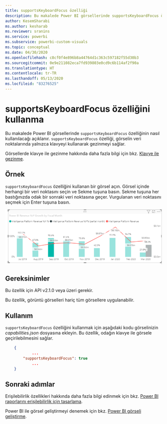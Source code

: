 ```yaml
---
title: supportsKeyboardFocus özelliği
description: Bu makalede Power BI görsellerinde supportsKeyboardFocus özelliğini kullanma adımları ve bu özelliğin gereksinimleri açıklanır.
author: KesemSharabi
ms.author: kesharab
ms.reviewer: sranins
ms.service: powerbi
ms.subservice: powerbi-custom-visuals
ms.topic: conceptual
ms.date: 04/30/2020
ms.openlocfilehash: c8cf0f4e896b8a44764d1c363c597182f55d30b3
ms.sourcegitcommit: 0e9e211082eca7fd939803e0cd9c6b114af2f90a
ms.translationtype: HT
ms.contentlocale: tr-TR
ms.lasthandoff: 05/13/2020
ms.locfileid: "83276525"
---
```

# <a name="use-the-supportskeyboardfocus-feature"></a>supportsKeyboardFocus özelliğini kullanma

Bu makalede Power BI görsellerinde `supportsKeyboardFocus` özelliğinin nasıl kullanılacağı açıklanır.
`supportsKeyboardFocus` özelliği, görselin veri noktalarında yalnızca klavyeyi kullanarak gezinmeyi sağlar.

Görsellerde klavye ile gezinme hakkında daha fazla bilgi için bkz. [Klavye ile gezinme](../../create-reports/desktop-accessibility-consuming-tools.md#keyboard-navigation).

## <a name="example"></a>Örnek

`supportsKeyboardFocus` özelliğini kullanan bir görsel açın. Görsel içinde herhangi bir veri noktasını seçin ve Sekme tuşuna basın. Sekme tuşuna her bastığınızda odak bir sonraki veri noktasına geçer. Vurgulanan veri noktasını seçmek için Enter tuşuna basın.

![supportsKeyboardFocus örneği](./media/supportskeyboardfocus-feature/supports-keyboard-focus-example.png)

## <a name="requirements"></a>Gereksinimler

Bu özellik için API v2.1.0 veya üzeri gerekir.

Bu özellik, görüntü görselleri hariç tüm görsellere uygulanabilir.

## <a name="usage"></a>Kullanım

`supportsKeyboardFocus` özelliğini kullanmak için aşağıdaki kodu görselinizin *capabilities.json* dosyasına ekleyin.
Bu özellik, odağın klavye ile görsele geçirilebilmesini sağlar.

```json
    {   
            ...
        "supportsKeyboardFocus": true
            ...
    }

```

## <a name="next-steps"></a>Sonraki adımlar

Erişilebilirlik özellikleri hakkında daha fazla bilgi edinmek için bkz. [Power BI raporlarını erişilebilirlik için tasarlama](../../create-reports/desktop-accessibility-creating-reports.md).

Power BI ile görsel geliştirmeyi denemek için bkz. [Power BI görseli geliştirme](custom-visual-develop-tutorial.md).
